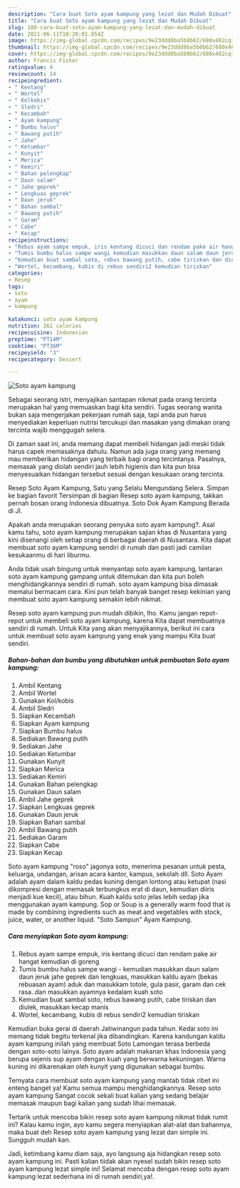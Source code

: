 ```yaml
---
description: "Cara buat Soto ayam kampung yang lezat dan Mudah Dibuat"
title: "Cara buat Soto ayam kampung yang lezat dan Mudah Dibuat"
slug: 180-cara-buat-soto-ayam-kampung-yang-lezat-dan-mudah-dibuat
date: 2021-06-11T10:20:01.854Z
image: https://img-global.cpcdn.com/recipes/9e23ddd8ba5b0b62/680x482cq70/soto-ayam-kampung-foto-resep-utama.jpg
thumbnail: https://img-global.cpcdn.com/recipes/9e23ddd8ba5b0b62/680x482cq70/soto-ayam-kampung-foto-resep-utama.jpg
cover: https://img-global.cpcdn.com/recipes/9e23ddd8ba5b0b62/680x482cq70/soto-ayam-kampung-foto-resep-utama.jpg
author: Francis Fisher
ratingvalue: 4
reviewcount: 14
recipeingredient:
- " Kentang"
- " Wortel"
- " Kolkobis"
- " Sledri"
- " Kecambah"
- " Ayam kampung"
- " Bumbu halus"
- " Bawang putih"
- " Jahe"
- " Ketumbar"
- " Kunyit"
- " Merica"
- " Kemiri"
- " Bahan pelengkap"
- " Daun salam"
- " Jahe geprek"
- " Lengkuas geprek"
- " Daun jeruk"
- " Bahan sambal"
- " Bawang putih"
- " Garam"
- " Cabe"
- " Kecap"
recipeinstructions:
- "Rebus ayam sampe empuk, iris kentang dicuci dan rendam pake air hangat kemudian di goreng"
- "Tumis bumbu halus sampe wangi kemudian masukkan daun salam daun jeruk jahe geprek dan lengkuas, masukkan kaldu ayam (bekas rebuasan ayam) aduk dan masukkam totole, gula pasir, garam dan cek rasa..dan masukkan ayamnya kedalam kuah soto"
- "Kemudian buat sambal soto, rebus bawang putih, cabe tiriskan dan diulek, masukkan kecap manis"
- "Wortel, kecambang, kubis di rebus sendiri2 kemudian tiriskan"
categories:
- Resep
tags:
- soto
- ayam
- kampung

katakunci: soto ayam kampung 
nutrition: 261 calories
recipecuisine: Indonesian
preptime: "PT14M"
cooktime: "PT36M"
recipeyield: "3"
recipecategory: Dessert

---
```



![Soto ayam kampung](https://img-global.cpcdn.com/recipes/9e23ddd8ba5b0b62/680x482cq70/soto-ayam-kampung-foto-resep-utama.jpg)

Sebagai seorang istri, menyajikan santapan nikmat pada orang tercinta merupakan hal yang memuaskan bagi kita sendiri. Tugas seorang  wanita bukan saja mengerjakan pekerjaan rumah saja, tapi anda pun harus menyediakan keperluan nutrisi tercukupi dan masakan yang dimakan orang tercinta wajib menggugah selera.

Di zaman  saat ini, anda memang dapat membeli hidangan jadi meski tidak harus capek memasaknya dahulu. Namun ada juga orang yang memang mau memberikan hidangan yang terbaik bagi orang tercintanya. Pasalnya, memasak yang diolah sendiri jauh lebih higienis dan kita pun bisa menyesuaikan hidangan tersebut sesuai dengan kesukaan orang tercinta. 

Resep Soto Ayam Kampung, Satu yang Selalu Mengundang Selera. Simpan ke bagian favorit Tersimpan di bagian Resep soto ayam kampung, takkan pernah bosan orang Indonesia dibuatnya. Soto Dok Ayam Kampung Berada di Jl.

Apakah anda merupakan seorang penyuka soto ayam kampung?. Asal kamu tahu, soto ayam kampung merupakan sajian khas di Nusantara yang kini disenangi oleh setiap orang di berbagai daerah di Nusantara. Kita dapat membuat soto ayam kampung sendiri di rumah dan pasti jadi camilan kesukaanmu di hari liburmu.

Anda tidak usah bingung untuk menyantap soto ayam kampung, lantaran soto ayam kampung gampang untuk ditemukan dan kita pun boleh menghidangkannya sendiri di rumah. soto ayam kampung bisa dimasak memalui bermacam cara. Kini pun telah banyak banget resep kekinian yang membuat soto ayam kampung semakin lebih nikmat.

Resep soto ayam kampung pun mudah dibikin, lho. Kamu jangan repot-repot untuk membeli soto ayam kampung, karena Kita dapat membuatnya sendiri di rumah. Untuk Kita yang akan menyajikannya, berikut ini cara untuk membuat soto ayam kampung yang enak yang mampu Kita buat sendiri.

<!--inarticleads1-->

##### Bahan-bahan dan bumbu yang dibutuhkan untuk pembuatan Soto ayam kampung:

1. Ambil  Kentang
1. Ambil  Wortel
1. Gunakan  Kol/kobis
1. Ambil  Sledri
1. Siapkan  Kecambah
1. Siapkan  Ayam kampung
1. Siapkan  Bumbu halus
1. Sediakan  Bawang putih
1. Sediakan  Jahe
1. Sediakan  Ketumbar
1. Gunakan  Kunyit
1. Siapkan  Merica
1. Sediakan  Kemiri
1. Gunakan  Bahan pelengkap
1. Gunakan  Daun salam
1. Ambil  Jahe geprek
1. Siapkan  Lengkuas geprek
1. Gunakan  Daun jeruk
1. Siapkan  Bahan sambal
1. Ambil  Bawang putih
1. Sediakan  Garam
1. Siapkan  Cabe
1. Siapkan  Kecap


Soto ayam kampung &#34;roso&#34; jagonya soto, menerima pesanan untuk pesta, keluarga, undangan, arisan acara kantor, kampus, sekolah dll. Soto Ayam adalah ayam dalam kaldu pedas kuning dengan lontong atau ketupat (nasi dikompresi dengan memasak terbungkus erat di daun, kemudian diiris menjadi kue kecil), atau bihun. Kuah kaldu soto jelas lebih sedap jika menggunakan ayam kampung. Sop or Soup is a generally warm food that is made by combining ingredients such as meat and vegetables with stock, juice, water, or another liquid. &#34;Soto Sampun&#34; Ayam Kampung. 

<!--inarticleads2-->

##### Cara menyiapkan Soto ayam kampung:

1. Rebus ayam sampe empuk, iris kentang dicuci dan rendam pake air hangat kemudian di goreng
1. Tumis bumbu halus sampe wangi - kemudian masukkan daun salam daun jeruk jahe geprek dan lengkuas, masukkan kaldu ayam (bekas rebuasan ayam) aduk dan masukkam totole, gula pasir, garam dan cek rasa..dan masukkan ayamnya kedalam kuah soto
1. Kemudian buat sambal soto, rebus bawang putih, cabe tiriskan dan diulek, masukkan kecap manis
1. Wortel, kecambang, kubis di rebus sendiri2 kemudian tiriskan


Kemudian buka gerai di daerah Jatiwinangun pada tahun. Kedai soto ini memang tidak begitu terkenal jika dibandingkan. Karena kandungan kaldu ayam kampung inilah yang membuat Soto Lamongan terasa berbeda dengan soto-soto lainya. Soto ayam adalah makanan khas Indonesia yang berupa sejenis sup ayam dengan kuah yang berwarna kekuningan. Warna kuning ini dikarenakan oleh kunyit yang digunakan sebagai bumbu. 

Ternyata cara membuat soto ayam kampung yang mantab tidak ribet ini enteng banget ya! Kamu semua mampu menghidangkannya. Resep soto ayam kampung Sangat cocok sekali buat kalian yang sedang belajar memasak maupun bagi kalian yang sudah lihai memasak.

Tertarik untuk mencoba bikin resep soto ayam kampung nikmat tidak rumit ini? Kalau kamu ingin, ayo kamu segera menyiapkan alat-alat dan bahannya, maka buat deh Resep soto ayam kampung yang lezat dan simple ini. Sungguh mudah kan. 

Jadi, ketimbang kamu diam saja, ayo langsung aja hidangkan resep soto ayam kampung ini. Pasti kalian tiidak akan nyesel sudah bikin resep soto ayam kampung lezat simple ini! Selamat mencoba dengan resep soto ayam kampung lezat sederhana ini di rumah sendiri,ya!.

